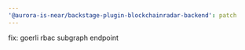 ```yaml
---
'@aurora-is-near/backstage-plugin-blockchainradar-backend': patch
---
```


fix: goerli rbac subgraph endpoint
